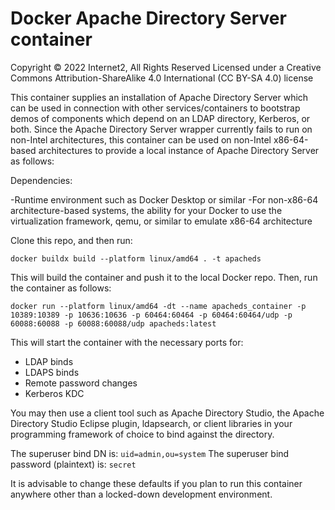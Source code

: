 # Docker Apache Directory Server container

Copyright © 2022 Internet2, All Rights Reserved
Licensed under a Creative Commons Attribution-ShareAlike 4.0 International (CC BY-SA 4.0) license

This container supplies an installation of Apache Directory Server which can be used in connection with other services/containers to bootstrap demos of components which depend on an LDAP directory, Kerberos, or both. Since the Apache Directory Server wrapper currently fails to run on non-Intel architectures, this container can be used on non-Intel x86-64-based architectures to provide a local instance of Apache Directory Server as follows:

Dependencies:

-Runtime environment such as Docker Desktop or similar
-For non-x86-64 architecture-based systems, the ability for your Docker to use the virtualization framework, qemu, or similar to emulate x86-64 architecture

Clone this repo, and then run:

`docker buildx build --platform linux/amd64 . -t apacheds`

This will build the container and push it to the local Docker repo. Then, run the container as follows:

`docker run --platform linux/amd64 -dt --name apacheds_container -p 10389:10389 -p 10636:10636 -p 60464:60464 -p 60464:60464/udp -p 60088:60088 -p 60088:60088/udp apacheds:latest`

This will start the container with the necessary ports for:

- LDAP binds
- LDAPS binds
- Remote password changes
- Kerberos KDC

You may then use a client tool such as Apache Directory Studio, the Apache Directory Studio Eclipse plugin, ldapsearch, or client libraries in your programming framework of choice to bind against the directory.

The superuser bind DN is: `uid=admin,ou=system`
The superuser bind password (plaintext) is: `secret`

It is advisable to change these defaults if you plan to run this container anywhere other than a locked-down development environment.
